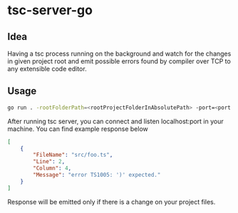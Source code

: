 # tsc-server-go
## Idea
Having a tsc process running on the background and watch for the changes in given project root and emit possible errors found by compiler over TCP to any extensible code editor.

## Usage
```bash
go run . -rootFolderPath=<rootProjectFolderInAbsolutePath> -port=<port:9000>
```

After running tsc server, you can connect and listen localhost:port in your machine. You can find example response below
```json
[
    {
        "FileName": "src/foo.ts",
        "Line": 2,
        "Column": 4,
        "Message": "error TS1005: ')' expected."
    }
]
```
Response will be emitted only if there is a change on your project files.